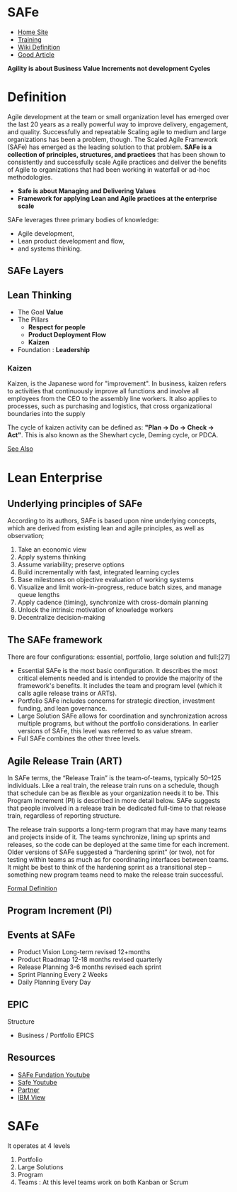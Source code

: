 # SAFe

* [Home Site](https://www.scaledagileframework.com/)
* [Training](https://www.scaledagile.com/)
* [Wiki Definition](https://en.wikipedia.org/wiki/Scaled_agile_framework)
* [Good Article](https://www.cio.com/article/2936942/enterprise-software/introducing-the-scaled-agile-framework.html)

**Agility is about Business Value Increments not development Cycles**

# Definition

Agile development at the team or small organization level has emerged over the last 20 years as a really powerful way to improve delivery, engagement, and quality. Successfully and repeatable Scaling agile to medium and large organizations has been a problem, though. The Scaled Agile Framework (SAFe) has emerged as the leading solution to that problem. **SAFe is a collection of principles, structures, and practices** that has been shown to consistently and successfully scale Agile practices and deliver the benefits of Agile to organizations that had been working in waterfall or ad-hoc methodologies.

* **Safe is about Managing and Delivering Values**
* **Framework for applying Lean and Agile practices at the enterprise scale**

SAFe leverages three primary bodies of knowledge:

* Agile development,
* Lean product development and flow,
* and systems thinking.

## SAFe Layers


## Lean Thinking

* The Goal **Value**
* The Pillars
  * **Respect for people**
  * **Product Deployment Flow**
  * **Kaizen**
* Foundation : **Leadership**

### Kaizen
Kaizen, is the Japanese word for "improvement". In business, kaizen refers to activities that continuously improve all functions and involve all employees from the CEO to the assembly line workers. It also applies to processes, such as purchasing and logistics, that cross organizational boundaries into the supply

The cycle of kaizen activity can be defined as: **"Plan → Do → Check → Act"**. This is also known as the Shewhart cycle, Deming cycle, or PDCA.

[See Also](https://en.wikipedia.org/wiki/Kaizen)

# Lean Enterprise

## Underlying principles of SAFe
According to its authors, SAFe is based upon nine underlying concepts, which are derived from existing lean and agile principles, as well as observation;

1. Take an economic view
1. Apply systems thinking
1. Assume variability; preserve options
1. Build incrementally with fast, integrated learning cycles
1. Base milestones on objective evaluation of working systems
1. Visualize and limit work-in-progress, reduce batch sizes, and manage queue lengths
1. Apply cadence (timing), synchronize with cross-domain planning
1. Unlock the intrinsic motivation of knowledge workers
1. Decentralize decision-making

## The SAFe framework
There are four configurations: essential, portfolio, large solution and full:[27]

* Essential SAFe is the most basic configuration. It describes the most critical elements needed and is intended to provide the majority of the framework's benefits. It includes the team and program level (which it calls agile release trains or ARTs).
* Portfolio SAFe includes concerns for strategic direction, investment funding, and lean governance.
* Large Solution SAFe allows for coordination and synchronization across multiple programs, but without the portfolio considerations. In earlier versions of SAFe, this level was referred to as value stream.
* Full SAFe combines the other three levels.

## Agile Release Train (ART)

In SAFe terms, the “Release Train” is the team-of-teams, typically 50–125 individuals. Like a real train, the release train runs on a schedule, though that schedule can be as flexible as your organization needs it to be. This Program Increment (PI) is described in more detail below. SAFe suggests that people involved in a release train be dedicated full-time to that release train, regardless of reporting structure.

The release train supports a long-term program that may have many teams and projects inside of it. The teams synchronize, lining up sprints and releases, so the code can be deployed at the same time for each increment. Older versions of SAFe suggested a “hardening sprint” (or two), not for testing within teams as much as for coordinating interfaces between teams. It might be best to think of the hardening sprint as a transitional step – something new program teams need to make the release train successful.

[Formal Definition](https://www.scaledagileframework.com/agile-release-train/)

## Program Increment (PI)

## Events at SAFe

* Product Vision Long-term revised 12+months
* Product Roadmap 12-18 months revised quarterly
* Release Planning 3-6 months revised each sprint
* Sprint Planning Every 2 Weeks
* Daily Planning Every Day

## EPIC

Structure

* Business / Portfolio EPICS



## Resources

* [SAFe Fundation Youtube](https://www.youtube.com/watch?v=8IYFTSCoBjg&list=PLR0ouKAseQpFB5YcvS6X0KRkPrel5fmD3)
* [Safe Youtube](https://www.youtube.com/watch?v=W0eqwUU15Eg&list=PLWcvFkRbuunnhXSEZ9Q2izeMY-XzJmBSR)
* [Partner](https://www.youtube.com/watch?v=j-iC7Muftfk&list=PLR0ouKAseQpFGUHJ0Si5dMQHebODuUgkS)
* [IBM View](https://www.youtube.com/watch?v=XMntVeEkANY&list=PLZGO0qYNSD4XWRBikkjb0H0yaX5RCuQoK)

# SAFe

It operates at 4 levels

1. Portfolio
1. Large Solutions
1. Program
1. Teams : At this level teams work on both Kanban or Scrum
